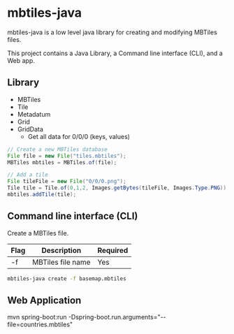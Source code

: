 mbtiles-java
============

mbtiles-java is a low level java library for creating and modifying MBTiles files.  

This project contains a Java Library, a Command line interface (CLI), and a Web app.

Library
-------

* MBTiles
* Tile
* Metadatum
* Grid
* GridData
  * Get all data for 0/0/0 (keys, values)

```java
// Create a new MBTiles database
File file = new File("tiles.mbtiles");
MBTiles mbtiles = MBTiles.of(file);

// Add a tile
File tileFile = new File("0/0/0.png");
Tile tile = Tile.of(0,1,2, Images.getBytes(tileFile, Images.Type.PNG));
mbtiles.addTile(tile);
```

Command line interface (CLI)
----------------------------

Create a MBTiles file.

| Flag | Description       | Required |
| ---- |-------------------| -------- |
| -f   | MBTiles file name | Yes      |

```bash
mbtiles-java create -f basemap.mbtiles
```

Web Application
---------------

mvn spring-boot:run -Dspring-boot.run.arguments="--file=countries.mbtiles"
